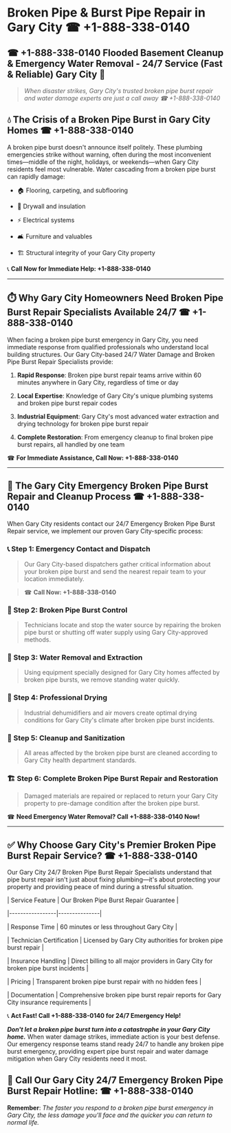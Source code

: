 # Broken Pipe & Burst Pipe Repair in Gary City ☎ +1-888-338-0140  
## ☎ +1-888-338-0140 Flooded Basement Cleanup & Emergency Water Removal - 24/7 Service (Fast & Reliable) Gary City 🚨  

> *When disaster strikes, Gary City's trusted broken pipe burst repair and water damage experts are just a call away ☎ +1-888-338-0140*  

## 💧 The Crisis of a Broken Pipe Burst in Gary City Homes ☎ +1-888-338-0140  

A broken pipe burst doesn't announce itself politely. These plumbing emergencies strike without warning, often during the most inconvenient times—middle of the night, holidays, or weekends—when Gary City residents feel most vulnerable. Water cascading from a broken pipe burst can rapidly damage:  

* 🏠 Flooring, carpeting, and subflooring  
* 🧱 Drywall and insulation  
* ⚡ Electrical systems  
* 🛋️ Furniture and valuables  
* 🏗️ Structural integrity of your Gary City property  

📞 **Call Now for Immediate Help: +1-888-338-0140**  

---  

## ⏱️ Why Gary City Homeowners Need Broken Pipe Burst Repair Specialists Available 24/7 ☎ +1-888-338-0140  

When facing a broken pipe burst emergency in Gary City, you need immediate response from qualified professionals who understand local building structures. Our Gary City-based 24/7 Water Damage and Broken Pipe Burst Repair Specialists provide:  

1. **Rapid Response**: Broken pipe burst repair teams arrive within 60 minutes anywhere in Gary City, regardless of time or day  
2. **Local Expertise**: Knowledge of Gary City's unique plumbing systems and broken pipe burst repair codes  
3. **Industrial Equipment**: Gary City's most advanced water extraction and drying technology for broken pipe burst repair  
4. **Complete Restoration**: From emergency cleanup to final broken pipe burst repairs, all handled by one team  

☎ **For Immediate Assistance, Call Now: +1-888-338-0140**  

---  

## 🔧 The Gary City Emergency Broken Pipe Burst Repair and Cleanup Process ☎ +1-888-338-0140  

When Gary City residents contact our 24/7 Emergency Broken Pipe Burst Repair service, we implement our proven Gary City-specific process:  

### 📞 Step 1: Emergency Contact and Dispatch  
> Our Gary City-based dispatchers gather critical information about your broken pipe burst and send the nearest repair team to your location immediately.  
> ☎ **Call Now: +1-888-338-0140**  

### 🚿 Step 2: Broken Pipe Burst Control  
> Technicians locate and stop the water source by repairing the broken pipe burst or shutting off water supply using Gary City-approved methods.  

### 🌊 Step 3: Water Removal and Extraction  
> Using equipment specially designed for Gary City homes affected by broken pipe bursts, we remove standing water quickly.  

### 💨 Step 4: Professional Drying  
> Industrial dehumidifiers and air movers create optimal drying conditions for Gary City's climate after broken pipe burst incidents.  

### 🧼 Step 5: Cleanup and Sanitization  
> All areas affected by the broken pipe burst are cleaned according to Gary City health department standards.  

### 🏗️ Step 6: Complete Broken Pipe Burst Repair and Restoration  
> Damaged materials are repaired or replaced to return your Gary City property to pre-damage condition after the broken pipe burst.  

☎ **Need Emergency Water Removal? Call +1-888-338-0140 Now!**  

---  

## ✅ Why Choose Gary City's Premier Broken Pipe Burst Repair Service? ☎ +1-888-338-0140  

Our Gary City 24/7 Broken Pipe Burst Repair Specialists understand that pipe burst repair isn't just about fixing plumbing—it's about protecting your property and providing peace of mind during a stressful situation.  

| Service Feature | Our Broken Pipe Burst Repair Guarantee |  
|-----------------|---------------|  
| Response Time | 60 minutes or less throughout Gary City |  
| Technician Certification | Licensed by Gary City authorities for broken pipe burst repair |  
| Insurance Handling | Direct billing to all major providers in Gary City for broken pipe burst incidents |  
| Pricing | Transparent broken pipe burst repair with no hidden fees |  
| Documentation | Comprehensive broken pipe burst repair reports for Gary City insurance requirements |  

📞 **Act Fast! Call +1-888-338-0140 for 24/7 Emergency Help!**  

***Don't let a broken pipe burst turn into a catastrophe in your Gary City home.*** When water damage strikes, immediate action is your best defense. Our emergency response teams stand ready 24/7 to handle any broken pipe burst emergency, providing expert pipe burst repair and water damage mitigation when Gary City residents need it most.  

## 📱 Call Our Gary City 24/7 Emergency Broken Pipe Burst Repair Hotline: ☎ +1-888-338-0140  

**Remember**: *The faster you respond to a broken pipe burst emergency in Gary City, the less damage you'll face and the quicker you can return to normal life.*